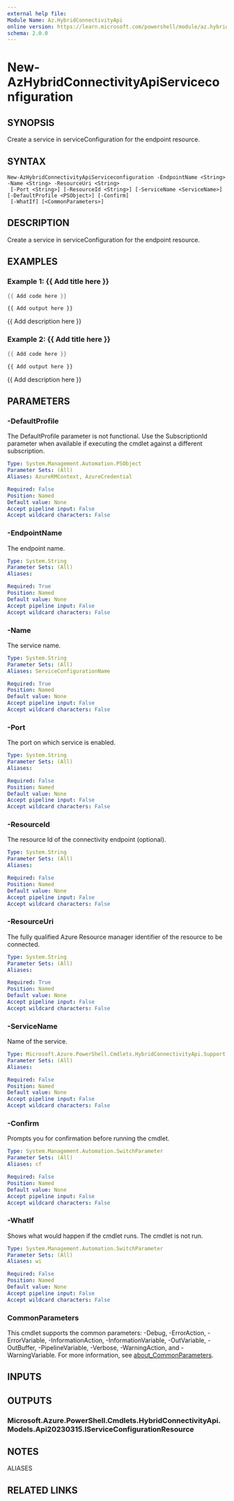 ```yaml
---
external help file:
Module Name: Az.HybridConnectivityApi
online version: https://learn.microsoft.com/powershell/module/az.hybridconnectivityapi/new-azhybridconnectivityapiserviceconfiguration
schema: 2.0.0
---
```


# New-AzHybridConnectivityApiServiceconfiguration

## SYNOPSIS
Create a service in serviceConfiguration for the endpoint resource.

## SYNTAX

```
New-AzHybridConnectivityApiServiceconfiguration -EndpointName <String> -Name <String> -ResourceUri <String>
 [-Port <String>] [-ResourceId <String>] [-ServiceName <ServiceName>] [-DefaultProfile <PSObject>] [-Confirm]
 [-WhatIf] [<CommonParameters>]
```

## DESCRIPTION
Create a service in serviceConfiguration for the endpoint resource.

## EXAMPLES

### Example 1: {{ Add title here }}
```powershell
{{ Add code here }}
```

```output
{{ Add output here }}
```

{{ Add description here }}

### Example 2: {{ Add title here }}
```powershell
{{ Add code here }}
```

```output
{{ Add output here }}
```

{{ Add description here }}

## PARAMETERS

### -DefaultProfile
The DefaultProfile parameter is not functional.
Use the SubscriptionId parameter when available if executing the cmdlet against a different subscription.

```yaml
Type: System.Management.Automation.PSObject
Parameter Sets: (All)
Aliases: AzureRMContext, AzureCredential

Required: False
Position: Named
Default value: None
Accept pipeline input: False
Accept wildcard characters: False
```

### -EndpointName
The endpoint name.

```yaml
Type: System.String
Parameter Sets: (All)
Aliases:

Required: True
Position: Named
Default value: None
Accept pipeline input: False
Accept wildcard characters: False
```

### -Name
The service name.

```yaml
Type: System.String
Parameter Sets: (All)
Aliases: ServiceConfigurationName

Required: True
Position: Named
Default value: None
Accept pipeline input: False
Accept wildcard characters: False
```

### -Port
The port on which service is enabled.

```yaml
Type: System.String
Parameter Sets: (All)
Aliases:

Required: False
Position: Named
Default value: None
Accept pipeline input: False
Accept wildcard characters: False
```

### -ResourceId
The resource Id of the connectivity endpoint (optional).

```yaml
Type: System.String
Parameter Sets: (All)
Aliases:

Required: False
Position: Named
Default value: None
Accept pipeline input: False
Accept wildcard characters: False
```

### -ResourceUri
The fully qualified Azure Resource manager identifier of the resource to be connected.

```yaml
Type: System.String
Parameter Sets: (All)
Aliases:

Required: True
Position: Named
Default value: None
Accept pipeline input: False
Accept wildcard characters: False
```

### -ServiceName
Name of the service.

```yaml
Type: Microsoft.Azure.PowerShell.Cmdlets.HybridConnectivityApi.Support.ServiceName
Parameter Sets: (All)
Aliases:

Required: False
Position: Named
Default value: None
Accept pipeline input: False
Accept wildcard characters: False
```

### -Confirm
Prompts you for confirmation before running the cmdlet.

```yaml
Type: System.Management.Automation.SwitchParameter
Parameter Sets: (All)
Aliases: cf

Required: False
Position: Named
Default value: None
Accept pipeline input: False
Accept wildcard characters: False
```

### -WhatIf
Shows what would happen if the cmdlet runs.
The cmdlet is not run.

```yaml
Type: System.Management.Automation.SwitchParameter
Parameter Sets: (All)
Aliases: wi

Required: False
Position: Named
Default value: None
Accept pipeline input: False
Accept wildcard characters: False
```

### CommonParameters
This cmdlet supports the common parameters: -Debug, -ErrorAction, -ErrorVariable, -InformationAction, -InformationVariable, -OutVariable, -OutBuffer, -PipelineVariable, -Verbose, -WarningAction, and -WarningVariable. For more information, see [about_CommonParameters](http://go.microsoft.com/fwlink/?LinkID=113216).

## INPUTS

## OUTPUTS

### Microsoft.Azure.PowerShell.Cmdlets.HybridConnectivityApi.Models.Api20230315.IServiceConfigurationResource

## NOTES

ALIASES

## RELATED LINKS

